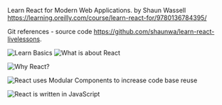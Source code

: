 Learn React for Modern Web Applications. by Shaun Wassell
https://learning.oreilly.com/course/learn-react-for/9780136784395/

Git references - source code
 https://github.com/shaunwa/learn-react-livelessons.


![Learn Basics](image.png)
![What is about React](docks/image-1.png)

![Why React?](image-2.png)

![React uses Modular Components to increase code base reuse
](image-3.png)

![React is written in JavaScript](image-4.png)